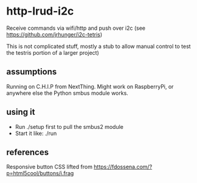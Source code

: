 # http-lrud-i2c
Receive commands via wifi/http and push over i2c
(see https://github.com/jrhunger/i2c-tetris)

This is not complicated stuff, mostly a stub to allow manual control to test the testris portion of a larger project)

## assumptions
Running on C.H.I.P from NextThing.  Might work on RaspberryPi, or anywhere else the Python smbus module works.

## using it
* Run ./setup first to pull the smbus2 module
* Start it like: ./run

## references
Responsive button CSS lifted from https://fdossena.com/?p=html5cool/buttons/i.frag
